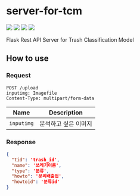 # server-for-tcm
<img src="https://img.shields.io/badge/-Python-000000?style=flat&logo=Python"> <img src="https://img.shields.io/badge/-SQLite-003B57?style=flat&logo=SQLite"> <img src="https://img.shields.io/badge/-Flask-000000?style=flat&logo=Flask"> <img src="https://img.shields.io/badge/-PyTorch-EE4C2C?style=flat&logo=PyTorch">

Flask Rest API Server for Trash Classification Model

## How to use
### Request

```http
POST /upload
inputimg: Imagefile
Content-Type: multipart/form-data
```
| Name | Description |
| ---- | ----------- |
| `inputimg` | 분석하고 싶은 이미지 |
### Response

```json
{
  "tid": 'trash_id',
  "name": '쓰레기이름',
  "type": '분류',
  "howto": '분리배출법',
  "howtoid": '분류id'
}
```
